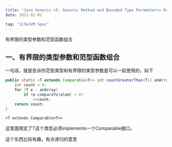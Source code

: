 ```yaml
---
title: "Java Generic <5. Generic Method and Bounded Type Parameters> Reading the oracle tutorial" 
date: 2021-02-02

tag: "JLS&JVM Spec"
---
```


有界限的类型参数和范型函数组合

<!--more-->

## 一、有界限的类型参数和范型函数组合

一句话，就是告诉你范型类型和有界限的类型参数是可以一起使用的，如下

```java
public static <T extends Comparable<T>> int countGreaterThan(T[] anArray, T elem) {
    int count = 0;
    for (T e : anArray)
        if (e.compareTo(elem) > 0)
            ++count;
    return count;
}
```

```<T extends Comparable<T>>```

这里面限定了T这个类型必须implements一个Comparable接口。

这个东西比较有趣，有点递归的意思

